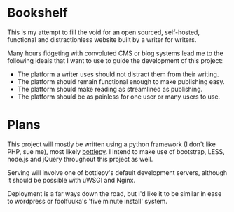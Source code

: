 Bookshelf
=========

This is my attempt to fill the void for an open sourced, self-hosted, functional and distractionless website built by a writer for writers.

Many hours fidgeting with convoluted CMS or blog systems lead me to the following ideals that I want to use to guide the development of this project:

- The platform a writer uses should not distract them from their writing.
- The platform should remain functional enough to make publishing easy.
- The platform should make reading as streamlined as publishing.
- The platform should be as painless for one user or many users to use.

Plans
=========

This project will mostly be written using a python framework (I don't like PHP, sue me), most likely [bottlepy](http://bottlepy.org/docs/dev/). I intend to make use of bootstrap, LESS, node.js and jQuery throughout this project as well.

Serving will involve one of bottlepy's default development servers, although it should be possible with uWSGI and Nginx.

Deployment is a far ways down the road, but I'd like it to be similar in ease to wordpress or foolfuuka's 'five minute install' system.